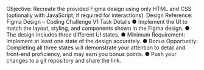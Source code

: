 Objective:
Recreate the provided Figma design using only HTML and CSS (optionally with JavaScript,
if required for interactions).
Design Reference:
Figma Design – Coding Challenge V1
Task Details
● Implement the UI to match the layout, styling, and components shown in the
Figma design.
● The design includes three different UI states.
● Minimum Requirement: Implement at least one state of the design accurately.
● Bonus Opportunity: Completing all three states will demonstrate your attention
to detail and front-end proficiency, and may earn you bonus points.
● Push your changes to a git repository and share the link.
